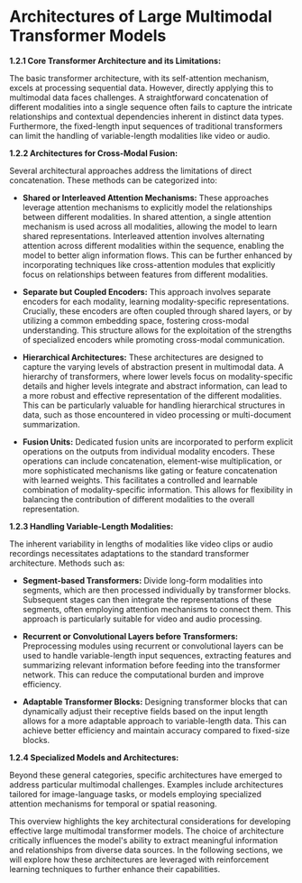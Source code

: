 # Architectures of Large Multimodal Transformer Models


**1.2.1 Core Transformer Architecture and its Limitations:**

The basic transformer architecture, with its self-attention mechanism, excels at processing sequential data. However, directly applying this to multimodal data faces challenges.  A straightforward concatenation of different modalities into a single sequence often fails to capture the intricate relationships and contextual dependencies inherent in distinct data types.  Furthermore, the fixed-length input sequences of traditional transformers can limit the handling of variable-length modalities like video or audio.

**1.2.2 Architectures for Cross-Modal Fusion:**

Several architectural approaches address the limitations of direct concatenation.  These methods can be categorized into:

* **Shared or Interleaved Attention Mechanisms:** These approaches leverage attention mechanisms to explicitly model the relationships between different modalities.  In shared attention, a single attention mechanism is used across all modalities, allowing the model to learn shared representations.  Interleaved attention involves alternating attention across different modalities within the sequence, enabling the model to better align information flows.  This can be further enhanced by incorporating techniques like cross-attention modules that explicitly focus on relationships between features from different modalities.


* **Separate but Coupled Encoders:** This approach involves separate encoders for each modality, learning modality-specific representations.  Crucially, these encoders are often coupled through shared layers, or by utilizing a common embedding space, fostering cross-modal understanding.  This structure allows for the exploitation of the strengths of specialized encoders while promoting cross-modal communication.


* **Hierarchical Architectures:**  These architectures are designed to capture the varying levels of abstraction present in multimodal data.  A hierarchy of transformers, where lower levels focus on modality-specific details and higher levels integrate and abstract information, can lead to a more robust and effective representation of the different modalities. This can be particularly valuable for handling hierarchical structures in data, such as those encountered in video processing or multi-document summarization.


* **Fusion Units:** Dedicated fusion units are incorporated to perform explicit operations on the outputs from individual modality encoders.  These operations can include concatenation, element-wise multiplication, or more sophisticated mechanisms like gating or feature concatenation with learned weights. This facilitates a controlled and learnable combination of modality-specific information.  This allows for flexibility in balancing the contribution of different modalities to the overall representation.


**1.2.3 Handling Variable-Length Modalities:**

The inherent variability in lengths of modalities like video clips or audio recordings necessitates adaptations to the standard transformer architecture.  Methods such as:

* **Segment-based Transformers:** Divide long-form modalities into segments, which are then processed individually by transformer blocks. Subsequent stages can then integrate the representations of these segments, often employing attention mechanisms to connect them.  This approach is particularly suitable for video and audio processing.


* **Recurrent or Convolutional Layers before Transformers:** Preprocessing modules using recurrent or convolutional layers can be used to handle variable-length input sequences, extracting features and summarizing relevant information before feeding into the transformer network. This can reduce the computational burden and improve efficiency.


* **Adaptable Transformer Blocks:** Designing transformer blocks that can dynamically adjust their receptive fields based on the input length allows for a more adaptable approach to variable-length data. This can achieve better efficiency and maintain accuracy compared to fixed-size blocks.


**1.2.4 Specialized Models and Architectures:**

Beyond these general categories, specific architectures have emerged to address particular multimodal challenges.  Examples include architectures tailored for image-language tasks, or models employing specialized attention mechanisms for temporal or spatial reasoning.


This overview highlights the key architectural considerations for developing effective large multimodal transformer models.  The choice of architecture critically influences the model's ability to extract meaningful information and relationships from diverse data sources.  In the following sections, we will explore how these architectures are leveraged with reinforcement learning techniques to further enhance their capabilities.


